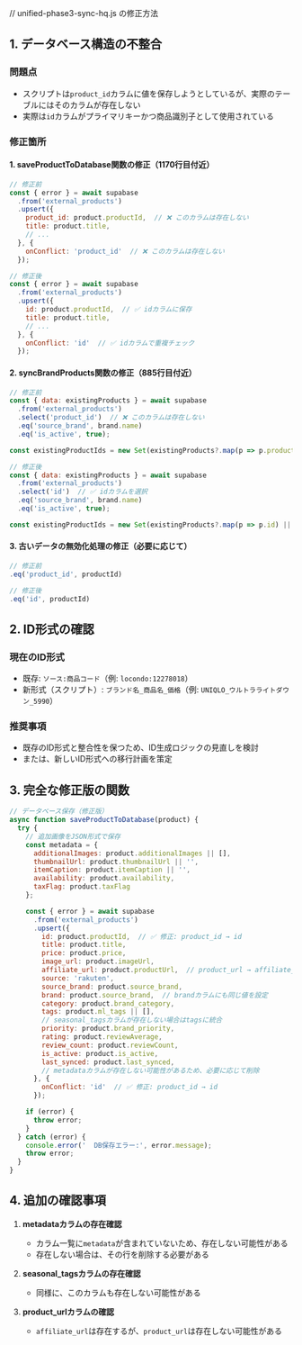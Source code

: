 // unified-phase3-sync-hq.js の修正方法

## 1. データベース構造の不整合

### 問題点
- スクリプトは`product_id`カラムに値を保存しようとしているが、実際のテーブルにはそのカラムが存在しない
- 実際は`id`カラムがプライマリキーかつ商品識別子として使用されている

### 修正箇所

#### 1. saveProductToDatabase関数の修正（1170行目付近）
```javascript
// 修正前
const { error } = await supabase
  .from('external_products')
  .upsert({
    product_id: product.productId,  // ❌ このカラムは存在しない
    title: product.title,
    // ...
  }, {
    onConflict: 'product_id'  // ❌ このカラムは存在しない
  });

// 修正後
const { error } = await supabase
  .from('external_products')
  .upsert({
    id: product.productId,  // ✅ idカラムに保存
    title: product.title,
    // ...
  }, {
    onConflict: 'id'  // ✅ idカラムで重複チェック
  });
```

#### 2. syncBrandProducts関数の修正（885行目付近）
```javascript
// 修正前
const { data: existingProducts } = await supabase
  .from('external_products')
  .select('product_id')  // ❌ このカラムは存在しない
  .eq('source_brand', brand.name)
  .eq('is_active', true);

const existingProductIds = new Set(existingProducts?.map(p => p.product_id) || []);

// 修正後
const { data: existingProducts } = await supabase
  .from('external_products')
  .select('id')  // ✅ idカラムを選択
  .eq('source_brand', brand.name)
  .eq('is_active', true);

const existingProductIds = new Set(existingProducts?.map(p => p.id) || []);
```

#### 3. 古いデータの無効化処理の修正（必要に応じて）
```javascript
// 修正前
.eq('product_id', productId)

// 修正後
.eq('id', productId)
```

## 2. ID形式の確認

### 現在のID形式
- 既存: `ソース:商品コード`（例: `locondo:12278018`）
- 新形式（スクリプト）: `ブランド名_商品名_価格`（例: `UNIQLO_ウルトラライトダウン_5990`）

### 推奨事項
- 既存のID形式と整合性を保つため、ID生成ロジックの見直しを検討
- または、新しいID形式への移行計画を策定

## 3. 完全な修正版の関数

```javascript
// データベース保存（修正版）
async function saveProductToDatabase(product) {
  try {
    // 追加画像をJSON形式で保存
    const metadata = {
      additionalImages: product.additionalImages || [],
      thumbnailUrl: product.thumbnailUrl || '',
      itemCaption: product.itemCaption || '',
      availability: product.availability,
      taxFlag: product.taxFlag
    };

    const { error } = await supabase
      .from('external_products')
      .upsert({
        id: product.productId,  // ✅ 修正: product_id → id
        title: product.title,
        price: product.price,
        image_url: product.imageUrl,
        affiliate_url: product.productUrl,  // product_url → affiliate_url にマッピング
        source: 'rakuten',
        source_brand: product.source_brand,
        brand: product.source_brand,  // brandカラムにも同じ値を設定
        category: product.brand_category,
        tags: product.ml_tags || [],
        // seasonal_tagsカラムが存在しない場合はtagsに統合
        priority: product.brand_priority,
        rating: product.reviewAverage,
        review_count: product.reviewCount,
        is_active: product.is_active,
        last_synced: product.last_synced,
        // metadataカラムが存在しない可能性があるため、必要に応じて削除
      }, {
        onConflict: 'id'  // ✅ 修正: product_id → id
      });

    if (error) {
      throw error;
    }
  } catch (error) {
    console.error('  DB保存エラー:', error.message);
    throw error;
  }
}
```

## 4. 追加の確認事項

1. **metadataカラムの存在確認**
   - カラム一覧に`metadata`が含まれていないため、存在しない可能性がある
   - 存在しない場合は、その行を削除する必要がある

2. **seasonal_tagsカラムの存在確認**
   - 同様に、このカラムも存在しない可能性がある

3. **product_urlカラムの確認**
   - `affiliate_url`は存在するが、`product_url`は存在しない可能性がある
